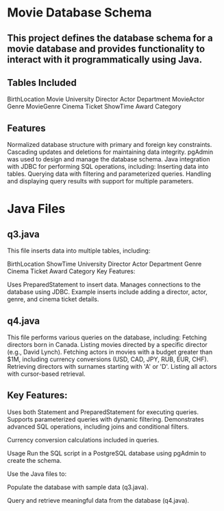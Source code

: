 # Movie Database Schema
## This project defines the database schema for a movie database and provides functionality to interact with it programmatically using Java.
## Tables Included
BirthLocation
Movie
University
Director
Actor
Department
MovieActor
Genre
MovieGenre
Cinema
Ticket
ShowTime
Award
Category
## Features
Normalized database structure with primary and foreign key constraints.
Cascading updates and deletions for maintaining data integrity.
pgAdmin was used to design and manage the database schema.
Java integration with JDBC for performing SQL operations, including:
Inserting data into tables.
Querying data with filtering and parameterized queries.
Handling and displaying query results with support for multiple parameters.
# Java Files
## q3.java
This file inserts data into multiple tables, including:

BirthLocation
ShowTime
University
Director
Actor
Department
Genre
Cinema
Ticket
Award
Category
Key Features:

Uses PreparedStatement to insert data.
Manages connections to the database using JDBC.
Example inserts include adding a director, actor, genre, and cinema ticket details.

## q4.java
This file performs various queries on the database, including:
Fetching directors born in Canada.
Listing movies directed by a specific director (e.g., David Lynch).
Fetching actors in movies with a budget greater than $1M, including currency conversions (USD, CAD, JPY, RUB, EUR, CHF).
Retrieving directors with surnames starting with 'A' or 'D'.
Listing all actors with cursor-based retrieval.

## Key Features:
Uses both Statement and PreparedStatement for executing queries.
Supports parameterized queries with dynamic filtering.
Demonstrates advanced SQL operations, including joins and conditional filters.

Currency conversion calculations included in queries.

Usage
Run the SQL script in a PostgreSQL database using pgAdmin to create the schema.

Use the Java files to:

Populate the database with sample data (q3.java).

Query and retrieve meaningful data from the database (q4.java).

